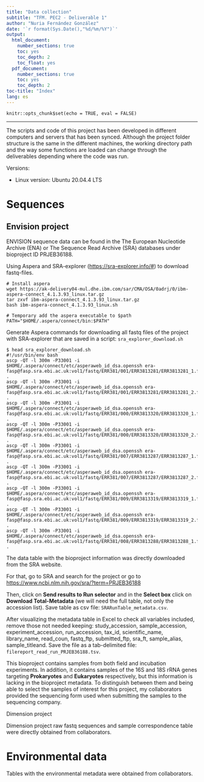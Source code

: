 ```yaml
---
title: "Data collection"
subtitle: "TFM. PEC2 - Deliverable 1"
author: "Nuria Fernández González"
date: '`r format(Sys.Date(),"%d/%m/%Y")`'
output:
  html_document:
    number_sections: true
    toc: yes
    toc_depth: 2
    toc_float: yes
  pdf_document:
    number_sections: true
    toc: yes
    toc_depth: 2
toc-title: "Index"
lang: es
---
```



```{r setup, include = FALSE}
knitr::opts_chunk$set(echo = TRUE, eval = FALSE)
```

***
The scripts and code of this project has been developed in different computers and servers that has been synced. Although the project folder structure is the same in the different machines, the working directory path and the way some functions are loaded can change through the deliverables depending where the code was run. 

Versions:
* Linux version: Ubuntu 20.04.4 LTS

# Sequences

## Envision project

ENVISION sequence data can be found in the The European Nucleotide Archive (ENA) or The Sequence Read Archive (SRA) databases under bioproject ID PRJEB36188.

Using Aspera and SRA-explorer (<https://sra-explorer.info/#>) to download fastq-files.

```{bash}
# Install aspera
wget https://ak-delivery04-mul.dhe.ibm.com/sar/CMA/OSA/0adrj/0/ibm-aspera-connect_4.1.3.93_linux.tar.gz
tar zxvf ibm-aspera-connect_4.1.3.93_linux.tar.gz
bash ibm-aspera-connect_4.1.3.93_linux.sh

# Temporary add the aspera executable to $path
PATH="$HOME/.aspera/connect/bin:$PATH"
```

Generate Aspera commands for downloading all fastq files of the project with SRA-explorer 
that are saved in a script: `sra_explorer_download.sh`

```{bash}
$ head sra_explorer_download.sh 
#!/usr/bin/env bash
ascp -QT -l 300m -P33001 -i $HOME/.aspera/connect/etc/asperaweb_id_dsa.openssh era-fasp@fasp.sra.ebi.ac.uk:vol1/fastq/ERR381/001/ERR3813281/ERR3813281_1.fastq.gz .
ascp -QT -l 300m -P33001 -i $HOME/.aspera/connect/etc/asperaweb_id_dsa.openssh era-fasp@fasp.sra.ebi.ac.uk:vol1/fastq/ERR381/001/ERR3813281/ERR3813281_2.fastq.gz .
ascp -QT -l 300m -P33001 -i $HOME/.aspera/connect/etc/asperaweb_id_dsa.openssh era-fasp@fasp.sra.ebi.ac.uk:vol1/fastq/ERR381/000/ERR3813320/ERR3813320_1.fastq.gz .
ascp -QT -l 300m -P33001 -i $HOME/.aspera/connect/etc/asperaweb_id_dsa.openssh era-fasp@fasp.sra.ebi.ac.uk:vol1/fastq/ERR381/000/ERR3813320/ERR3813320_2.fastq.gz .
ascp -QT -l 300m -P33001 -i $HOME/.aspera/connect/etc/asperaweb_id_dsa.openssh era-fasp@fasp.sra.ebi.ac.uk:vol1/fastq/ERR381/007/ERR3813287/ERR3813287_1.fastq.gz .
ascp -QT -l 300m -P33001 -i $HOME/.aspera/connect/etc/asperaweb_id_dsa.openssh era-fasp@fasp.sra.ebi.ac.uk:vol1/fastq/ERR381/007/ERR3813287/ERR3813287_2.fastq.gz .
ascp -QT -l 300m -P33001 -i $HOME/.aspera/connect/etc/asperaweb_id_dsa.openssh era-fasp@fasp.sra.ebi.ac.uk:vol1/fastq/ERR381/009/ERR3813319/ERR3813319_1.fastq.gz .
ascp -QT -l 300m -P33001 -i $HOME/.aspera/connect/etc/asperaweb_id_dsa.openssh era-fasp@fasp.sra.ebi.ac.uk:vol1/fastq/ERR381/009/ERR3813319/ERR3813319_2.fastq.gz .
ascp -QT -l 300m -P33001 -i $HOME/.aspera/connect/etc/asperaweb_id_dsa.openssh era-fasp@fasp.sra.ebi.ac.uk:vol1/fastq/ERR381/008/ERR3813288/ERR3813288_1.fastq.gz .
```

The data table with the bioproject information was directly downloaded from the SRA website.

For that, go to SRA and search for the project or go to <https://www.ncbi.nlm.nih.gov/sra/?term=PRJEB36188>

Then, click on **Send results to Run selector** and in the **Select box** click on **Download Total-Metadata** (we will need the full table, not only the accession list).
Save table as csv file: `SRARunTable_metadata.csv`.

After visualizing the metadata table in Excel to check all variables included, remove those not needed keeping: study_accession,	sample_accession,	experiment_accession,	run_accession,	tax_id,	scientific_name,	library_name,	read_coun,	fastq_ftp,	submitted_ftp,	sra_ft,	sample_alias,	sample_titleand. Save the file as a tab-delimited file: `filereport_read_run_PRJEB36188.tsv`.

This bioproject contains samples from both field and incubation experiments. In addition, it contains samples of the 16S and 18S rRNA genes targeting **Prokaryotes** and **Eukaryotes** respectively, but this information is lacking in the bioproject metadata. To distinguish between them and being able to select the samples of interest for this project, my collaborators provided the sequencing form used when submitting the samples to the sequencing company. 

Dimension project

Dimension project raw fastq sequences and sample correspondence table were directly obtained from collaborators. 

# Environmental data

Tables with the environmental metadata were obtained from collaborators. 


